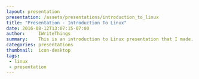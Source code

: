 ```yaml
---
layout: presentation
presentation: /assets/presentations/introduction_to_linux
title: "Presentation - Introduction To Linux"
date: 2016-08-12T13:07:15-07:00
author:     IWriteThings
summary:    This is an introduction to Linux presentation that I made.
categories: presentations
thumbnail:  icon-desktop
tags:
 - linux
 - presentation
---
```

